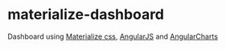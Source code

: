 # materialize-dashboard
Dashboard using [Materialize css](http://materializecss.com/), [AngularJS](https://angularjs.org/) and [AngularCharts](http://jtblin.github.io/angular-chart.js/)
